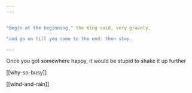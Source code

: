 ```yaml
---
---


"Begin at the beginning," the King said, very gravely, 

"and go on till you come to the end: then stop.

---
```


Once you got somewhere happy, it would be stupid to shake it up further 

[[why-so-busy]]

[[wind-and-rain]]
